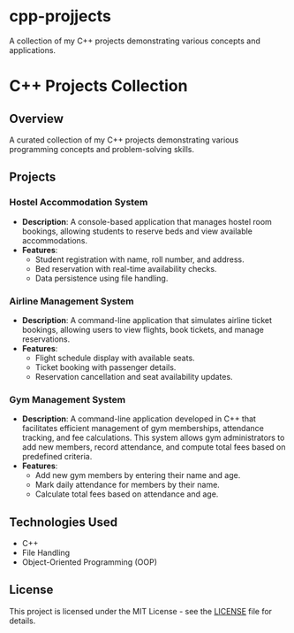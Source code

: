 # cpp-projjects
A collection of my C++ projects demonstrating various concepts and applications.
# C++ Projects Collection

## Overview
A curated collection of my C++ projects demonstrating various programming concepts and problem-solving skills.

## Projects

### Hostel Accommodation System
- **Description**: A console-based application that manages hostel room bookings, allowing students to reserve beds and view available accommodations.
- **Features**:
  - Student registration with name, roll number, and address.
  - Bed reservation with real-time availability checks.
  - Data persistence using file handling.

### Airline Management System
- **Description**: A command-line application that simulates airline ticket bookings, allowing users to view flights, book tickets, and manage reservations.
- **Features**:
  - Flight schedule display with available seats.
  - Ticket booking with passenger details.
  - Reservation cancellation and seat availability updates.

### Gym Management System
- **Description**: A command-line application developed in C++ that facilitates efficient management of gym memberships, attendance tracking, and fee calculations. This system allows gym administrators to add new 
                   members, record attendance, and compute total fees based on predefined criteria.
- **Features**:
  - Add new gym members by entering their name and age.
  - Mark daily attendance for members by their name.
  - Calculate total fees based on attendance and age.


## Technologies Used
- C++
- File Handling
- Object-Oriented Programming (OOP)

## License
This project is licensed under the MIT License - see the [LICENSE](LICENSE) file for details.
